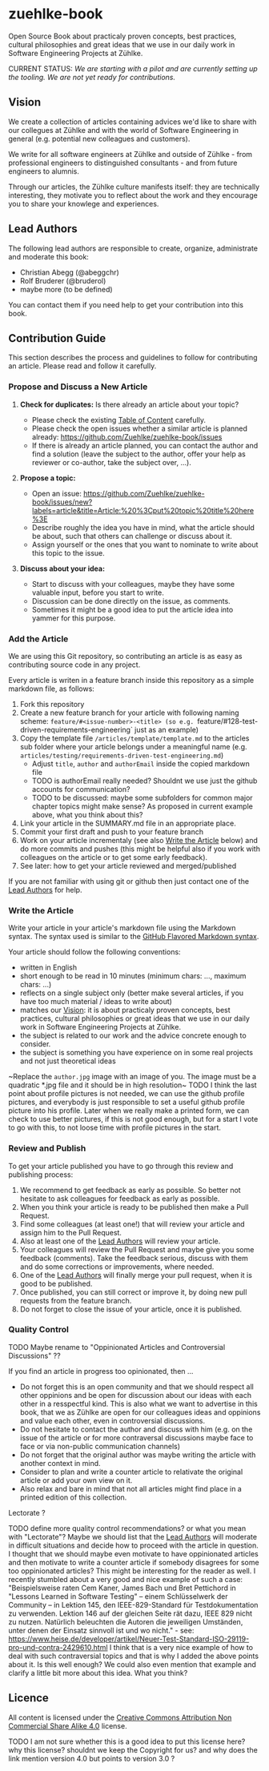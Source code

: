 # zuehlke-book

Open Source Book about practicaly proven concepts, best practices, cultural philosophies and great ideas that we use in our daily work in Software Engineering Projects at Zühlke.

CURRENT STATUS: *We are starting with a pilot and are currently setting up the tooling. We are not yet ready for contributions.*

## Vision

We create a collection of articles containing advices we'd like to share with our collegues at Zühlke and with the world of Software Engineering in general (e.g. potential new colleagues and customers).

We write for all software engineers at Zühlke and outside of Zühlke - from professional engineers to distinguished consultants - and from future engineers to alumnis.

Through our articles, the Zühlke culture manifests itself: they are technically interesting, they motivate you to reflect about the work and they encourage you to share your knowlege and experiences. 

## Lead Authors

The following lead authors are responsible to create, organize, administrate and moderate this book:

* Christian Abegg (@abeggchr)
* Rolf Bruderer (@bruderol)
* maybe more (to be defined)

You can contact them if you need help to get your contribution into this book.

## Contribution Guide

This section describes the process and guidelines to follow for contributing an article. Please read and follow it carefully.

### Propose and Discuss a New Article

1. **Check for duplicates:** Is there already an article about your topic?  
   * Please check the existing [Table of Content](SUMMARY.md) carefully.
   * Please check the open issues whether a similar article is planned already: https://github.com/Zuehlke/zuehlke-book/issues
   * If there is already an article planned, you can contact the author and find a solution (leave the subject to the author, offer your help as reviewer or co-author, take the subject over, ...). 
   
2. **Propose a topic:**
   * Open an issue: https://github.com/Zuehlke/zuehlke-book/issues/new?labels=article&title=Article:%20%3Cput%20topic%20title%20here%3E
   * Describe roughly the idea you have in mind, what the article should be about, such that others can challenge or discuss about it.
   * Assign yourself or the ones that you want to nominate to write about this topic to the issue.

3. **Discuss about your idea:** 
   * Start to discuss with your colleagues, maybe they have some valuable input, before you start to write.
   * Discussion can be done directly on the issue, as comments.
   * Sometimes it might be a good idea to put the article idea into yammer for this purpose.

### Add the Article

We are using this Git repository, so contributing an article is as easy as contributing source code in any project.

Every article is writen in a feature branch inside this repository as a simple markdown file, as follows:

1. Fork this repository
2. Create a new feature branch for your article with following naming scheme: `feature/#<issue-number>-<title> (so e.g. `feature/#128-test-driven-requirements-engineering` just as an example)
3. Copy the template file `/articles/template/template.md` to the articles sub folder where your article belongs under a meaningful name (e.g. `articles/testing/requirements-driven-test-engineering.md`)
     * Adjust `title`, `author` and `authorEmail` inside the copied markdown file
     * TODO is authorEmail really needed? Shouldnt we use just the github accounts for communication?
     * TODO to be discussed: maybe some subfolders for common major chapter topics might make sense? As proposed in current example above, what you think about this? 
4. Link your article in the SUMMARY.md file in an appropriate place.
5. Commit your first draft and push to your feature branch
6. Work on your article incrementaly (see also [Write the Article](#write-the-article) below)  and do more commits and pushes (this might be helpful also if you work with colleagues on the article or to get some early feedback).
7. See later: how to get your article reviewed and merged/published

If you are not familiar with using git or github then just contact one of the [Lead Authors](#lead-authors) for help.

### Write the Article

Write your article in your article's markdown file using the Markdown syntax. The syntax used is similar to the [GitHub Flavored Markdown syntax](https://guides.github.com/features/mastering-markdown/).

Your article should follow the following conventions:
* written in English
* short enough to be read in 10 minutes (minimum chars: ..., maximum chars: ...)
* reflects on a single subject only (better make several articles, if you have too much material / ideas to write about)
* matches our [Vision](#vision): it is about practicaly proven concepts, best practices, cultural philosophies or great ideas that we use in our daily work in Software Engineering Projects at Zühlke.
* the subject is related to our work and the advice concrete enough to consider.
* the subject is something you have experience on in some real projects and not just theoretical ideas

~Replace the `author.jpg` image with an image of you. The image must be a quadratic *.jpg file and it should be in high resolution~
TODO
I think the last point about profile pictures is not needed, we can use the github profile pictures, and everybody is just responsible to set a useful github profile picture into his profile.
Later when we really make a printed form, we can check to use better pictures, if this is not good enough, but for a start I vote to go with this, to not loose time with profile pictures in the start.

### Review and Publish

To get your article published you have to go through this review and publishing process:

1. We recommend to get feedback as early as possible. So better not hesitate to ask colleagues for feedback as early as possible.
2. When you think your article is ready to be published then make a Pull Request.
3. Find some colleagues (at least one!) that will review your article and assign him to the Pull Request.
4. Also at least one of the [Lead Authors](#lead-authors) will review your article.
5. Your colleagues will review the Pull Request and maybe give you some feedback (comments). Take the feedback serious, discuss with them and do some corrections or improvements, where needed.
6. One of the [Lead Authors](#lead-authors) will finally merge your pull request, when it is good to be published.
7. Once published, you can still correct or improve it, by doing new pull requests from the feature branch.
8. Do not forget to close the issue of your article, once it is published.

### Quality Control

TODO Maybe rename to "Oppinionated Articles and Controversial Discussions" ??

If you find an article in progress too opinionated, then ...

* Do not forget this is an open community and that we should respect all other oppinions and be open for discussion about our ideas with each other in a resspectful kind. This is also what we want to advertise in this book, that we as Zühlke are open for our colleagues ideas and oppinions and value each other, even in controversial discussions.
* Do not hesitate to contact the author and discuss with him (e.g. on the issue of the article or for more contraversal discussions maybe face to face or via non-public communication channels)
* Do not forget that the original author was maybe writing the article with another context in mind.
* Consider to plan and write a counter article to relativate the original article or add your own view on it.
* Also relax and bare in mind that not all articles might find place in a printed edition of this collection.

Lectorate ?

TODO
define more quality control recommendations? or what you mean with "Lectorate"? Maybe we should list that the [Lead Authors](#lead-authors) will moderate in difficult situations and decide how to proceed with the article in question.
I thought that we should maybe even motivate to have oppinionated articles and then motivate to write a counter article if somebody disagrees for some too oppinionated articles? This might be interesting for the reader as well. I recently stumbled about a very good and nice example of such a case: "Beispielsweise raten Cem Kaner, James Bach und Bret Pettichord in "Lessons Learned in Software Testing" – einem Schlüsselwerk der Community – in Lektion 145, den IEEE-829-Standard für Testdokumentation zu verwenden. Lektion 146 auf der gleichen Seite rät dazu, IEEE 829 nicht zu nutzen. Natürlich beleuchten die Autoren die jeweiligen Umständen, unter denen der Einsatz sinnvoll ist und wo nicht." - see: https://www.heise.de/developer/artikel/Neuer-Test-Standard-ISO-29119-pro-und-contra-2429610.html
I think that is a very nice example of how to deal with such contraversial topics and that is why I added the above points about it. Is this well enough? We could also even mention that example and clarify a little bit more about this idea. What you think?

## Licence

All content is licensed under the [Creative Commons Attribution Non Commercial Share Alike 4.0](https://creativecommons.org/licenses/by-nc-sa/3.0/) license.

TODO
I am not sure whether this is a good idea to put this license here? why this license? shouldnt we keep the Copyright for us? 
and why does the link mention version 4.0 but points to version 3.0 ?
